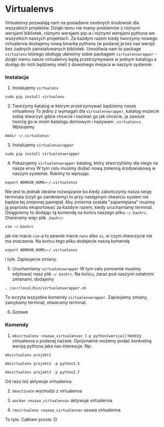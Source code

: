# Virtualenvs

Virtualenvy pozwalają nam na posiadanie osobnych środowisk dla wszystkich projektów. Dzięki temu nie mamy problemów z różnymi wersjami bibliotek, różnymi wersjami pip-a i różnymi wersjami pythona we wszystkich naszych projektach. Za każdym razem kiedy tworzymy nowego virtualenva dostajemy nową binarkę pythona (w podanej przez nas wersji) bez żadnych zainstalowanych bibliotek. Umożliwia nam to package `virtualenv` którego obsługę ułatwimy sobie packagem `virtualenvwrapper` - dzięki niemu nasze virtualenvy będą przetrzymywane w jednym katalogu a dostęp do nich będziemy mieli z dowolnego miejsca w naszym systemie.

### Instalacja

1) Instalujemy `virtualenv`
```
sudo pip install virtualenv
```
2) Tworzymy katalog w którym przetrzymywać będziemy nasze virtualenvy
To jedno z wymagań dla `virtualenvwrapper`, katalog możecie sobię stworzyć gdzie chcecie i nazwać go jak chcecie, ja zawsze tworzę go w moim katalogu domowym i nazywam `.virtualenvs`.
Wpisujemy
```
mkdir ~/.virtualenvs
```
3) Instalujemy `virtualenvwrapper`
```
sudo pip install virtualenvwrapper
```
4) Pokazujemy `virtualenvwrapper` katalog, który stworzyliśmy dla niego na nasze envy
W tym celu musimy dodać nową zmienną środowiskową w naszym systemie. Robimy to wpisując.
```
export WORKON_HOME=~/.virtualenvs
```
Nie jest to jednak idealne rozwiązanie bo kiedy zakończymy nasza sesję terminala (czyli go zamkniemy) to przy następnym otwarciu system nie będzie tej zmiennej pamiętał. Aby zmienna została "zapamiętana" musimy ją poprostu eksportować za każdym razem, kiedy uruchamiamy terminal. Osiągniemy to dodając tą komendę na końcu naszego pliku `~/.bashrc`.
Otwieramy więc plik `.bashrc`:
```
vim ~/.bashrc
```
jak nie macie `vim`-a to pewnie macie `nano` albo `vi`, w czym otworzycie nie ma znaczenia. Na końcu tego pliku dodajecie naszą komendę
```
export WORKON_HOME=~/.virtualenvs

```
i tyle. Zapisujecie zmiany.

5) Uruchamiamy `virtualenvwrapper`
W tym celu ponownie musimy edytować nasz plik `~/.bashrc`. Na końcu, zaraz pod naszymi ostatnimi zmianami, dodajemy
```
. /usr/local/bin/virtualenvwrapper.sh
```
To wczyta wszystkie komendy `virtualenvwrapper`. Zapisujemy zmiany, zamykamy terminal, otwieramy terminal.

6) Gotowe


### Komendy

1) `mkvirtualenv <nazwa_virtualenva> [-p python[wersja]]`
tworzy virtualenva o podanej nazwie. Opcjonalnie możemy podać konkretną wersję pythona jaka nas interesuje. Np:
```
mkvirtualenv projekt1
```
```
mkvirtualenv projekt2 -p python3.5
```
```
mkvirtualenv projekt3 -p python2.7
```
Od razu też aktywuje virtualenva.

2) `deactivate`
wychodzi z virtualenva

3) `workon <nazwa_virtualenva>`
aktywuje virtualenva

4) `rmvirtualenv <nazwa_virtualenva>`
usuwa virtualenva


To tyle. Całkiem proste :D
